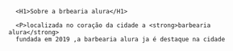 <DOCTYPE HTML>
<HTML LANG "pt-br"
    <META CHARSET..."UTF+8">
     <title>Barbearia alura</title>

      <H1>Sobre a brbearia alura</H1>

      <P>localizada no coração da cidade a <strong>barbearia alura</strong>
      fundada em 2019 ,a barbearia alura ja é destaque na cidade  
